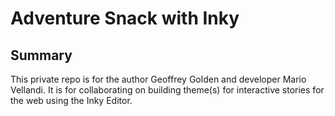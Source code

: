 # Adventure Snack with Inky

## Summary

This private repo is for the author Geoffrey Golden and developer Mario Vellandi. It is for collaborating on building theme(s) for interactive stories for the web using the Inky Editor.
